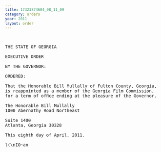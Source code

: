 ```yaml
---
title: 17323874604_08_11_09
category: orders
year: 2011
layout: order
---
```


<pre> 

THE STATE OF GEORGIA

EXECUTIVE ORDER

BY THE GOVERNOR:

ORDERED:

That the Honorable Bill Mullally of Fulton County, Georgia,
is reappointed as a member of the Georgia Film Commission,
for a term of ofﬁce ending at the pleasure of the Governor.

The Honorable Bill Mullally
1000 Abernathy Road Northeast

Suite 1400
Atlanta, Georgia 30328

This eighth day of April, 2011.

l(\nIO~an<Dea£.

GOVERNOR

</pre>
